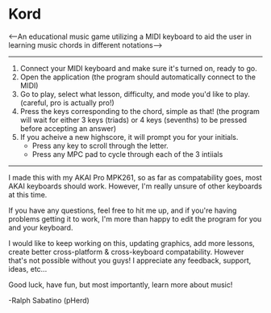 # Kord
<--An educational music game utilizing a MIDI keyboard to aid the user in learning music chords in different notations-->

--------------------------------------------------------------------------------------------
1. Connect your MIDI keyboard and make sure it's turned on, ready to go.
2. Open the application (the program should automatically connect to the MIDI)
3. Go to play, select what lesson, difficulty, and mode you'd like to play.
	(careful, pro is actually pro!)
4. Press the keys corresponding to the chord, simple as that!
	(the program will wait for either 3 keys (triads) or 4 keys (sevenths) to be pressed
	before accepting an answer)
5. If you acheive a new highscore, it will prompt you for your initials.
	- Press any key to scroll through the letter.
	- Press any MPC pad to cycle through each of the 3 intiials
--------------------------------------------------------------------------------------------

I made this with my AKAI Pro MPK261, so as far as compatability goes, most AKAI keyboards
should work. However, I'm really unsure of other keyboards at this time.

If you have any questions, feel free to hit me up, and if you're having problems getting it to
work, I'm more than happy to edit the program for you and your keyboard.

I would like to keep working on this, updating graphics, add more lessons, create better
cross-platform & cross-keyboard compatability. However that's not possible without you guys!
I appreciate any feedback, support, ideas, etc...

Good luck, have fun, but most importantly, learn more about music!

-Ralph Sabatino (pHerd)
